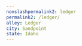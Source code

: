 ```yaml
---
﻿nonslashpermalink2: ledger
permalink2: /ledger/
alley: Ledger
city: Sandpoint
state: Idaho
---
```

